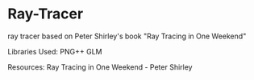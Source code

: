 # Ray-Tracer
ray tracer based on Peter Shirley's book "Ray Tracing in One Weekend"

Libraries Used:
    PNG++
    GLM

Resources:
    Ray Tracing in One Weekend - Peter Shirley

